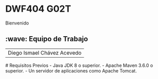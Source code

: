 #    DWF404 G02T
Bienvenido 
<h2>:wave: Equipo de Trabajo</h2>
<div style={padding: 10px}>
  <table style={margin: 0 auto}>
  <tr align="center">
   <td>Diego Ismael Chávez Acevedo</td>
</table>
</div>
#  Requisitos Previos
- Java JDK 8 o superior.
- Apache Maven 3.6.0 o superior.
- Un servidor de aplicaciones como Apache Tomcat.








